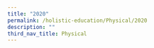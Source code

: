 ```yaml
---
title: "2020"
permalink: /holistic-education/Physical/2020
description: ""
third_nav_title: Physical
---
```

